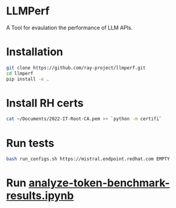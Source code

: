 # LLMPerf

A Tool for evaulation the performance of LLM APIs.

# Installation
```bash
git clone https://github.com/ray-project/llmperf.git
cd llmperf
pip install -e .
```

# Install RH certs
```bash
cat ~/Documents/2022-IT-Root-CA.pem >> `python -m certifi`
```

# Run tests
```bash
bash run_configs.sh https://mistral.endpoint.redhat.com EMPTY
```

# Run [analyze-token-benchmark-results.ipynb](analyze-token-benchmark-results.ipynb)